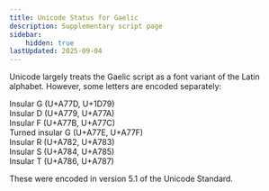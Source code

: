 ```yaml
---
title: Unicode Status for Gaelic
description: Supplementary script page
sidebar:
    hidden: true
lastUpdated: 2025-09-04
---
```


Unicode largely treats the Gaelic script as a font variant of the Latin alphabet. However, some letters are encoded separately:

Insular G (U+A77D, U+1D79)<br />
Insular D (U+A779, U+A77A)<br />
Insular F (U+A77B, U+A77C)<br />
Turned insular G (U+A77E, U+A77F)<br />
Insular R (U+A782, U+A783)<br />
Insular S (U+A784, U+A785)<br />
Insular T (U+A786, U+A787)

These were encoded in version 5.1 of the Unicode Standard.

[comment]: # (end of intro)

[comment]: # (start of blocks)



[comment]: # (end of blocks)

[comment]: # (start of chars)



[comment]: # (end of chars)

[comment]: # (start of rest)


